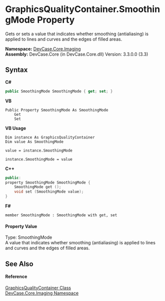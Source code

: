 # GraphicsQualityContainer.SmoothingMode Property 
 

Gets or sets a value that indicates whether smoothing (antialiasing) is applied to lines and curves and the edges of filled areas.

**Namespace:**&nbsp;<a href="N_DevCase_Core_Imaging">DevCase.Core.Imaging</a><br />**Assembly:**&nbsp;DevCase.Core (in DevCase.Core.dll) Version: 3.3.0.0 (3.3)

## Syntax

**C#**<br />
``` C#
public SmoothingMode SmoothingMode { get; set; }
```

**VB**<br />
``` VB
Public Property SmoothingMode As SmoothingMode
	Get
	Set
```

**VB Usage**<br />
``` VB Usage
Dim instance As GraphicsQualityContainer
Dim value As SmoothingMode

value = instance.SmoothingMode

instance.SmoothingMode = value
```

**C++**<br />
``` C++
public:
property SmoothingMode SmoothingMode {
	SmoothingMode get ();
	void set (SmoothingMode value);
}
```

**F#**<br />
``` F#
member SmoothingMode : SmoothingMode with get, set

```


#### Property Value
Type: SmoothingMode<br />A value that indicates whether smoothing (antialiasing) is applied to lines and curves and the edges of filled areas.

## See Also


#### Reference
<a href="T_DevCase_Core_Imaging_GraphicsQualityContainer">GraphicsQualityContainer Class</a><br /><a href="N_DevCase_Core_Imaging">DevCase.Core.Imaging Namespace</a><br />